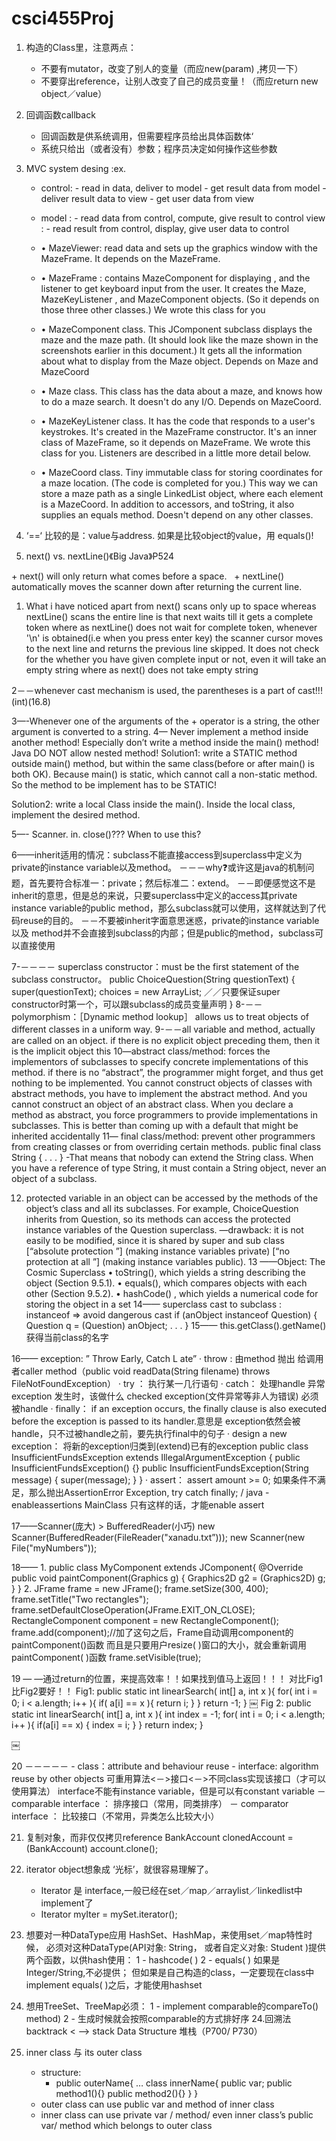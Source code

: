 # csci455Proj

 1. 构造的Class里，注意两点：
	  + 不要有mutator，改变了别人的变量（而应new(param) ,拷贝一下）
	  + 不要穿出reference，让别人改变了自己的成员变量！（而应return new 	         object／value）
 2. 回调函数callback
	   + 回调函数是供系统调用，但需要程序员给出具体函数体‘
	   + 系统只给出（或者没有）参数；程序员决定如何操作这些参数
 3. MVC system desing :ex.
  	 + control: - read in data, deliver to model
  			- get result data from model
  			- deliver result data to view
  			- get user data from view
  	 + model :  - read data from control, compute, give result to control	view   :  - read result from control, display, give user data to control

  	 +  • MazeViewer: read data and sets up the graphics window with the MazeFrame. It depends on the MazeFrame.
  	 + 	•	MazeFrame : contains MazeComponent for displaying , and the listener to get keyboard input from the user. It creates the Maze, MazeKeyListener , and MazeComponent objects. (So it depends on those three other classes.) We wrote this class for you
  	 + 	•	MazeComponent class. This JComponent subclass displays the maze and the maze path. (It should look like the maze shown in the screenshots earlier in this document.) It gets all the information about what to display from the Maze object. Depends on Maze and MazeCoord
  	 + 	•	Maze class. This class has the data about a maze, and knows how to do a maze search. It doesn't do any I/O. Depends on MazeCoord.
  	 + 	•	MazeKeyListener class. It has the code that responds to a user's keystrokes. It's created in the MazeFrame constructor. It's an inner class of MazeFrame, so it depends on MazeFrame. We wrote this class for you. Listeners are described in a little more detail below. 
  	 + 	•	MazeCoord class. Tiny immutable class for storing coordinates for a maze location. (The code is completed for you.) This way we can store a maze path as a single LinkedList object, where each element is a MazeCoord. In addition to accessors, and toString, it also supplies an equals method. Doesn't depend on any other classes.


 1. ‘==‘ 比较的是：value与address. 如果是比较object的value，用 equals()!

 2. next() vs. nextLine()《Big Java》P524

   + next() will only return what comes before a space.
   + nextLine() automatically moves the scanner down after returning the current line.

1. What i have noticed apart from next() scans only up to space whereas nextLine() scans the entire line is that next waits till it gets a complete token where as nextLine() does not wait for complete token, whenever '\n' is obtained(i.e when you press enter key) the scanner cursor moves to the next line and returns the previous line skipped. It does not check for the whether you have given complete input or not, even it will take an empty string where as next() does not take empty string

2－－whenever cast mechanism is used, the parentheses is a part of cast!!!   (int)(16.8)

3—-Whenever one of the arguments of the + operator is a string, the other argument is converted to a string.
4— Never implement a method inside another method! Especially don’t write a method inside the main() method!
	Java DO NOT allow nested method!
Solution1: write a STATIC method outside main() method, but within the same class(before or after main() is both OK). Because main() is static, which cannot call a non-static method.
So the method to be implement has to be STATIC!

Solution2: write a local Class inside the main(). Inside the local class, implement the desired method.

5—- Scanner. in. close()??? When to use this?


6——inherit适用的情况：subclass不能直接access到superclass中定义为private的instance variable以及method。
－－－why❓或许这是java的机制问题，首先要符合标准一：private；然后标准二：extend。
－－即便感觉这不是inherit的意思，但是总的来说，只要superclass中定义的access其private instance variable的public method，那么subclass就可以使用，这样就达到了代码reuse的目的。
－－不要被inherit字面意思迷惑，private的instance variable以及 method并不会直接到subclass的内部；但是public的method，subclass可以直接使用

7-－－－－ superclass constructor：must be the first statement of the subclass constructor。
public ChoiceQuestion(String questionText)
{
	super(questionText);
	choices = new ArrayList<String>;  ／／只要保证super constructor时第一个，可以跟subclass的成员变量声明
}
8-－－ polymorphism：［Dynamic method lookup］ allows us to treat objects of different classes in a uniform way.
9-－－all variable and method, actually are called on an object.
	if there is no explicit object preceding them, then it is the implicit object this
10—abstract class/method:  forces the implementors of subclasses to specify concrete implementations of this method.
	if there is no “abstract”, the programmer might forget, and thus get nothing to be implemented.
	You cannot construct objects of classes with abstract methods,  you have to implement the abstract method.
And you cannot construct an object of an abstract class.
	When you declare a method as abstract, you force programmers to provide implementations in subclasses. This is better than coming up with a default that might be inherited accidentally
11— final  class/method: prevent other programmers from creating classes or from overriding certain methods.
	public final class String { . . . }
	-That means that nobody can extend the String class. When you have a reference of type String, it must contain a String object, never an object of a subclass.

12. protected variable in an object can be accessed by the methods of the object’s class and all its subclasses. For example, ChoiceQuestion inherits from Question, so its methods can access the protected instance variables of the Question superclass.
—drawback: it is not easily to be modified, since it is shared by super and sub class
	[“absolute protection ”] (making instance variables private)
 	[“no protection at all ”] (making instance variables public).
13 ——Object: The Cosmic Superclass
	• toString(), which yields a string describing the object (Section 9.5.1).
	• equals(),  which compares objects with each other (Section 9.5.2).
	• hashCode() , which yields a numerical code for storing the object in a set
14—— superclass  cast to subclass : instanceof => avoid dangerous cast
	if (anObject instanceof Question)
	{
		Question q = (Question) anObject;
		. . .
	}
15—— this.getClass().getName()获得当前class的名字

16—— exception:   ” Throw Early, Catch L ate”
	·	throw : 由method 抛出 给调用者caller method（public void readData(String filename) throws FileNotFoundException）
	·	try ： 执行某一几行语句
	·	catch： 处理handle 异常exception 发生时，该做什么
		    checked exception(文件异常等非人为错误) 必须被handle
	·	finally： if an exception occurs, the finally clause is also executed before the exception is passed to its handler.意思是 exception依然会被handle，只不过被handle之前，要先执行final中的句子
	·	design a new exception：  将新的exception归类到(extend)已有的exception
	public class InsufficientFundsException  extends 	IllegalArgumentException
	{
		public InsufficientFundsException() {}
		public InsufficientFundsException(String message)
		{
			super(message);
		}
	}
	·	assert： assert amount >= 0; 如果条件不满足，那么抛出AssertionError Exception, try catch finally;   /  java -enableassertions MainClass 只有这样的话，才能enable assert


17——Scanner(庞大) > BufferedReader(小巧)
	new Scanner(BufferedReader(FileReader("xanadu.txt”)));
	new Scanner(new File("myNumbers"));


18—— 1. public class MyComponent extends JComponent{
		@Override
				public void paintComponent(Graphics g)
				{
					Graphics2D g2 = (Graphics2D) g;
				}
		}
 	      2.  JFrame frame = new JFrame();
		frame.setSize(300, 400);
		frame.setTitle("Two rectangles");
		frame.setDefaultCloseOperation(JFrame.EXIT_ON_CLOSE);
		RectangleComponent component = new RectangleComponent();
		frame.add(component);//加了这句之后，Frame自动调用component的paintComponent()函数
而且是只要用户resize( )窗口的大小，就会重新调用paintComponent( )函数
		frame.setVisible(true);

19 — —通过return的位置，来提高效率！！如果找到值马上返回！！！
对比Fig1 比Fig2要好！！
			Fig1:
          public static int linearSearch( int[] a, int x ){
            for( int i = 0; i < a.length; i++ ){
              if( a[i] == x ){
                return i;
              }
            }
            return -1;
          }
 ￼
			Fig 2:
           public static int linearSearch( int[] a, int x ){
             int index = -1;
             for( int i = 0; i < a.length; i++ ){
                if(a[i] == x) {
                  index = i;
                }
              }
              return index;
            }

￼


20 －－－－－
	- class：attribute and behaviour reuse
	- interface: algorithm reuse by other objects
	可重用算法<－>接口<－>不同class实现该接口（才可以使用算法）
	interface不能有instance variable，但是可以有constant variable
	－ comparable interface ： 排序接口（常用，同类排序）
	－ comparator interface ： 比较接口（不常用，异类怎么比较大小）

21. 复制对象，而非仅仅拷贝reference
BankAccount clonedAccount = (BankAccount) account.clone();
22. iterator object想象成 ‘光标’，就很容易理解了。
	- Iterator 是 interface,一般已经在set／map／arraylist／linkedlist中implement了
	- Iterator<String> myIter = mySet.iterator();
23. 想要对一种DataType应用 HashSet、HashMap，来使用set／map特性时候，
必须对这种DataType(API对象: String， 或者自定义对象: Student )提供两个函数，以供hash使用：
	1 - hashcode( )
	2 - equals( )
	如果是Integer/String,不必提供； 但如果是自己构造的class，一定要现在class中implement equals( )之后，才能使用hashset<class>
24. 想用TreeSet、TreeMap必须：
	1 - implement comparable的compareTo() method)
	2 - 生成时候就会按照comparable的方式排好序
24.回溯法 backtrack < —> stack Data Structure 堆栈（P700/ P730）

25. inner class 与 its outer class
	- structure:
		- public outerName{
			…
			class innerName{
				public var;
				public method1(){}
				public method2(){}
			}
 	 	}
	- outer class can use public var and method of inner class
	- inner class can use private var / method/ even inner class’s public var/ method
	   which belongs to outer class
